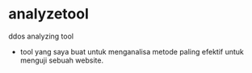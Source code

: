 # analyzetool
ddos analyzing tool
- tool yang saya buat untuk menganalisa metode paling efektif untuk menguji sebuah website. 
